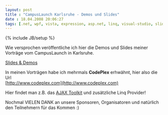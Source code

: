 ```yaml
---
layout: post
title : "CampusLaunch Karlsruhe - Demos und Slides"
date : 18.04.2008 20:06:27
tags: [.net, wpf, vista, expression, asp.net, linq, visual-studio, slides, msp]
---
```

{% include JB/setup %}

Wie versprochen veröffentliche ich hier die Demos und Slides meiner Vorträge vom CampusLaunch in Karlsruhe.

[Slides & Demos](https://github.com/janbernloehr/2008-04-18-CampusLaunchTour)

In meinen Vorträgen habe ich mehrmals **CodePlex** erhwähnt, hier also die Url  
[http://www.codeplex.com](http://www.codeplex.com)

Hier findet man z.B. das [AJAX Toolkit](http://www.codeplex.com/AtlasControlToolkit) und zusätzliche Linq Provider!

Nochmal VIELEN DANK an unsere Sponsoren, Organisatoren und natürlich den Teilnehmern für das Kommen :)
